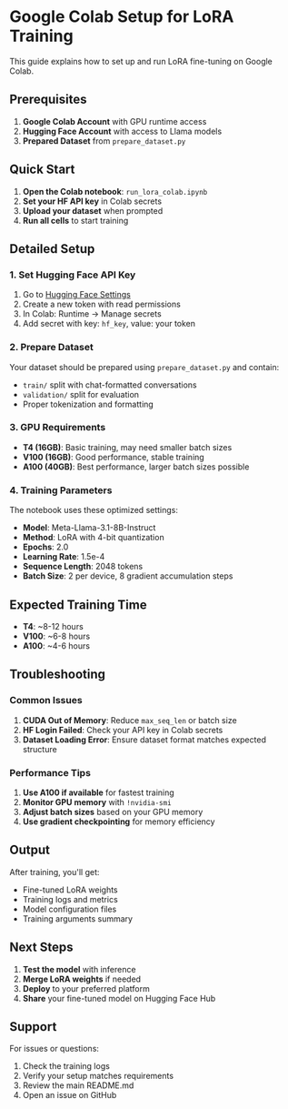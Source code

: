 # Google Colab Setup for LoRA Training

This guide explains how to set up and run LoRA fine-tuning on Google Colab.

## Prerequisites

1. **Google Colab Account** with GPU runtime access
2. **Hugging Face Account** with access to Llama models
3. **Prepared Dataset** from `prepare_dataset.py`

## Quick Start

1. **Open the Colab notebook**: `run_lora_colab.ipynb`
2. **Set your HF API key** in Colab secrets
3. **Upload your dataset** when prompted
4. **Run all cells** to start training

## Detailed Setup

### 1. Set Hugging Face API Key

1. Go to [Hugging Face Settings](https://huggingface.co/settings/tokens)
2. Create a new token with read permissions
3. In Colab: Runtime → Manage secrets
4. Add secret with key: `hf_key`, value: your token

### 2. Prepare Dataset

Your dataset should be prepared using `prepare_dataset.py` and contain:
- `train/` split with chat-formatted conversations
- `validation/` split for evaluation
- Proper tokenization and formatting

### 3. GPU Requirements

- **T4 (16GB)**: Basic training, may need smaller batch sizes
- **V100 (16GB)**: Good performance, stable training
- **A100 (40GB)**: Best performance, larger batch sizes possible

### 4. Training Parameters

The notebook uses these optimized settings:
- **Model**: Meta-Llama-3.1-8B-Instruct
- **Method**: LoRA with 4-bit quantization
- **Epochs**: 2.0
- **Learning Rate**: 1.5e-4
- **Sequence Length**: 2048 tokens
- **Batch Size**: 2 per device, 8 gradient accumulation steps

## Expected Training Time

- **T4**: ~8-12 hours
- **V100**: ~6-8 hours  
- **A100**: ~4-6 hours

## Troubleshooting

### Common Issues

1. **CUDA Out of Memory**: Reduce `max_seq_len` or batch size
2. **HF Login Failed**: Check your API key in Colab secrets
3. **Dataset Loading Error**: Ensure dataset format matches expected structure

### Performance Tips

1. **Use A100 if available** for fastest training
2. **Monitor GPU memory** with `!nvidia-smi`
3. **Adjust batch sizes** based on your GPU memory
4. **Use gradient checkpointing** for memory efficiency

## Output

After training, you'll get:
- Fine-tuned LoRA weights
- Training logs and metrics
- Model configuration files
- Training arguments summary

## Next Steps

1. **Test the model** with inference
2. **Merge LoRA weights** if needed
3. **Deploy** to your preferred platform
4. **Share** your fine-tuned model on Hugging Face Hub

## Support

For issues or questions:
1. Check the training logs
2. Verify your setup matches requirements
3. Review the main README.md
4. Open an issue on GitHub
